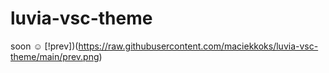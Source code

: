 # luvia-vsc-theme
soon ☺
[!prev])(https://raw.githubusercontent.com/maciekkoks/luvia-vsc-theme/main/prev.png)

